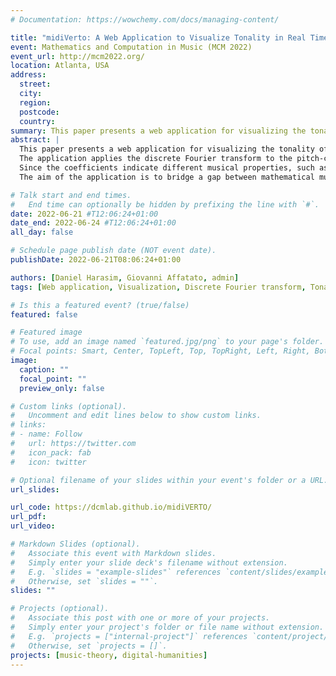 ```yaml
---
# Documentation: https://wowchemy.com/docs/managing-content/

title: "midiVerto: A Web Application to Visualize Tonality in Real Time"
event: Mathematics and Computation in Music (MCM 2022)
event_url: http://mcm2022.org/
location: Atlanta, USA
address:
  street:
  city:
  region:
  postcode:
  country:
summary: This paper presents a web application for visualizing the tonality of a piece of music---the organization of its chords and scales---at a high level of abstraction and with coordinated playback.
abstract: |
  This paper presents a web application for visualizing the tonality of a piece of music---the organization of its chords and scales---at a high level of abstraction and with coordinated playback.
  The application applies the discrete Fourier transform to the pitch-class domain of a user-specified segmentation of a MIDI file and visualizes the Fourier coefficients' trajectories.
  Since the coefficients indicate different musical properties, such as harmonic function, triadicity, and diatonicity, the application isolates aspects of a piece's tonality and shows their development in time.
  The aim of the application is to bridge a gap between mathematical music theory, musicology, and the general public by making the discrete Fourier transform as applied to the pitch-class domain accessible without requiring advanced mathematical knowledge or programming skills up front.

# Talk start and end times.
#   End time can optionally be hidden by prefixing the line with `#`.
date: 2022-06-21 #T12:06:24+01:00
date_end: 2022-06-24 #T12:06:24+01:00
all_day: false

# Schedule page publish date (NOT event date).
publishDate: 2022-06-21T08:06:24+01:00

authors: [Daniel Harasim, Giovanni Affatato, admin]
tags: [Web application, Visualization, Discrete Fourier transform, Tonality, MIDI]

# Is this a featured event? (true/false)
featured: false

# Featured image
# To use, add an image named `featured.jpg/png` to your page's folder. 
# Focal points: Smart, Center, TopLeft, Top, TopRight, Left, Right, BottomLeft, Bottom, BottomRight.
image:
  caption: ""
  focal_point: ""
  preview_only: false

# Custom links (optional).
#   Uncomment and edit lines below to show custom links.
# links:
# - name: Follow
#   url: https://twitter.com
#   icon_pack: fab
#   icon: twitter

# Optional filename of your slides within your event's folder or a URL.
url_slides:

url_code: https://dcmlab.github.io/midiVERTO/
url_pdf:
url_video:

# Markdown Slides (optional).
#   Associate this event with Markdown slides.
#   Simply enter your slide deck's filename without extension.
#   E.g. `slides = "example-slides"` references `content/slides/example-slides.md`.
#   Otherwise, set `slides = ""`.
slides: ""

# Projects (optional).
#   Associate this post with one or more of your projects.
#   Simply enter your project's folder or file name without extension.
#   E.g. `projects = ["internal-project"]` references `content/project/deep-learning/index.md`.
#   Otherwise, set `projects = []`.
projects: [music-theory, digital-humanities]
---
```


